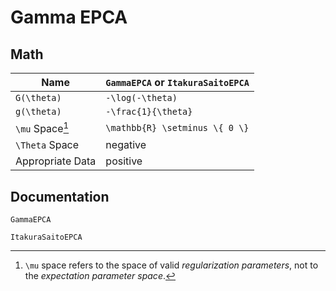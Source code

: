 # Gamma EPCA

## Math

| Name             | `GammaEPCA` or `ItakuraSaitoEPCA`                |
|------------------|---------------------------------|
| ``G(\theta)``    | ``-\log(-\theta)``         |
| ``g(\theta)``    | ``-\frac{1}{\theta}`` |
| ``\mu`` Space[^1]    | ``\mathbb{R} \setminus \{ 0 \}``                      |
| ``\Theta`` Space | negative                 |
| Appropriate Data | positive                         |

[^1]: ``\mu`` space refers to the space of valid *regularization parameters*, not to the *expectation parameter space*.

## Documentation

```@docs
GammaEPCA
```

```@docs
ItakuraSaitoEPCA
```